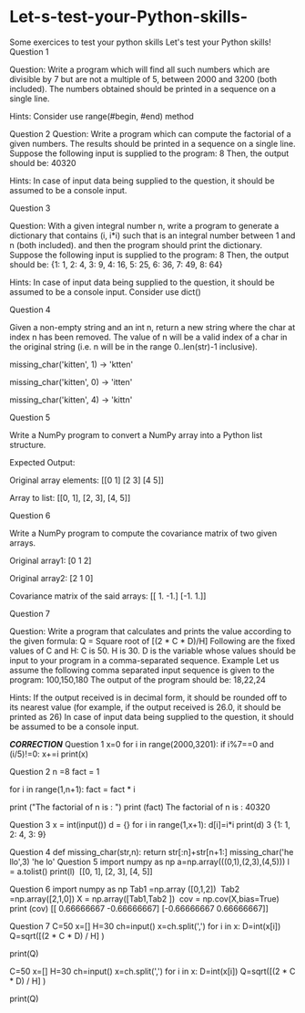 # Let-s-test-your-Python-skills-
Some exercices to test your python skills
Let's test your Python skills! 
Question 1 

Question: Write a program which will find all such numbers which are divisible by 7 but are not a multiple of 5, between 2000 and 3200 (both included). The numbers obtained should be printed in a sequence on a single line.

Hints: Consider use range(#begin, #end) method 
 

Question 2 Question: Write a program which can compute the factorial of a given numbers. The results should be printed in a sequence on a single line. Suppose the following input is supplied to the program: 8 Then, the output should be: 40320 

Hints: In case of input data being supplied to the question, it should be assumed to be a console input. 

Question 3 

Question: With a given integral number n, write a program to generate a dictionary that contains (i, i*i) such that is an integral number between 1 and n (both included). and then the program should print the dictionary. Suppose the following input is supplied to the program: 8 Then, the output should be: {1: 1, 2: 4, 3: 9, 4: 16, 5: 25, 6: 36, 7: 49, 8: 64} 

 

Hints: In case of input data being supplied to the question, it should be assumed to be a console input. Consider use dict()
 

Question 4 

Given a non-empty string and an int n, return a new string where the char at index n has been removed. The value of n will be a valid index of a char in the original string (i.e. n will be in the range 0..len(str)-1 inclusive). 

missing_char('kitten', 1) → 'ktten' 

missing_char('kitten', 0) → 'itten' 

missing_char('kitten', 4) → 'kittn' 

Question 5 

Write a NumPy program to convert a NumPy array into a Python list structure.

Expected Output: 

Original array elements: [[0 1] [2 3] [4 5]] 

Array to list: [[0, 1], [2, 3], [4, 5]] 
 

Question 6

Write a NumPy program to compute the covariance matrix of two given arrays. 

Original array1: [0 1 2] 

Original array2: [2 1 0] 

Covariance matrix of the said arrays: [[ 1. -1.] [-1. 1.]]
 

Question 7

Question: Write a program that calculates and prints the value according to the given formula: Q = Square root of [(2 * C * D)/H] Following are the fixed values of C and H: C is 50. H is 30. D is the variable whose values should be input to your program in a comma-separated sequence. Example Let us assume the following comma separated input sequence is given to the program: 100,150,180 The output of the program should be: 18,22,24 

Hints: If the output received is in decimal form, it should be rounded off to its nearest value (for example, if the output received is 26.0, it should be printed as 26) In case of input data being supplied to the question, it should be assumed to be a console input. 

***CORRECTION***
Question 1
x=0
for i in range(2000,3201):
    if i%7==0 and (i/5)!=0:
        x+=i
print(x)    

Question 2
n =8
fact = 1
  
for i in range(1,n+1): 
    fact = fact * i 
      
print ("The factorial of n is : ") 
print (fact)
The factorial of n is : 
40320

Question 3
x = int(input())
d = {}
for i in range(1,x+1):
        d[i]=i*i
print(d)
3
{1: 1, 2: 4, 3: 9}

Question 4
def missing_char(str,n):
    return str[:n]+str[n+1:]
missing_char('he llo',3)
'he lo'
Question 5
import numpy as np
​
a=np.array(((0,1),(2,3),(4,5)))
l = a.tolist()
print(l)
​
[[0, 1], [2, 3], [4, 5]]

Question 6
import numpy as np
Tab1 =np.array ([0,1,2]) 
​
Tab2 =np.array([2,1,0]) 
X = np.array([Tab1,Tab2 ])
​
cov = np.cov(X,bias=True)
print (cov)
[[ 0.66666667 -0.66666667]
 [-0.66666667  0.66666667]]
 
Question 7
C=50 
x=[]
H=30
ch=input()
x=ch.split(',')
for i in x:
    D=int(x[i])
    Q=sqrt([(2 * C * D) / H] )
    
print(Q)
 





C=50 
x=[]
H=30
ch=input()
x=ch.split(',')
for i in x:
    D=int(x[i])
    Q=sqrt([(2 * C * D) / H] )
    
print(Q)
